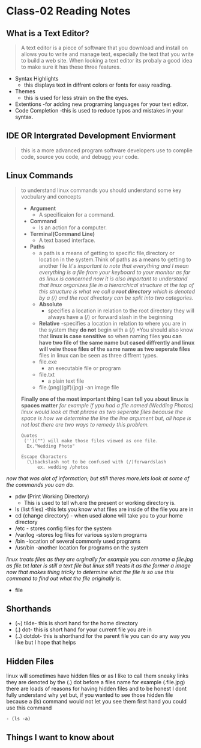 # Class-02 Reading Notes

## What is a Text Editor?

> A text editor is a piece of software that you download and install on allows you to write and manage text, especially the text that you write
to build a web site. When looking a text editor its probaly a good idea to make sure it has these three features.

- Syntax Highlights
  - this displays text in diffrent colors or fonts for easy reading.
- Themes
  - this is used for less strain on the the eyes.
- Extentions
    -for adding new programing languages for your text editor.
- Code Completion
    -this is used to reduce typos and mistakes in your syntax.

## IDE OR Intergrated Development Enviorment

> this is a more advanced program software developers use to complie code, source you code, and debugg your code.

## Linux Commands

> to understand linux commands you should understand some key vocbulary and concepts
>
> - **Argument**
>   - A specificaion for a command.
> - **Command**
>   - Is an action for a computer.
> - **Terminal(Command Line)**
>   - A text based interface.
> - **Paths**
>   - a path is a means of getting to specific file,directory or location in the system.Think of paths as a means to getting to another file
>   *It's important to note that everything and I mean everything is a file from your keyboard to your monitor as far as linux is concerned now it is also important to understand that linux organizes file in a hierarchical structure at the top of this structure is what we call a ***root directory*** which is denoted by a (/) and the root directory can be split into two categories.*
>   - **Absolute**
>     - specifies a location in relation to the root directory they will always have a (/) or forward slash in the beginning
>   - **Relative**
>           -specifies a location in relation to where you are in the system they **do not** begin with a (/)
>   *You should also know that **linux is case sensitive** so when naming files **you can have two file of the same name but cased diffrently and linux will veiw those files of the same name as two seperate files**
>  files in linux can be seen as three diffrent types.
>   - file.exe
>     - an executable file or program
>   - file.txt
>     - a plain text file
>   - file.(png)(gif)(jpg)
>           -an image file
>  
> **Finally one of the most important thing I can tell you
about linux is spaces matter** *for example if ypu had a
file named (Wedding Photos) linux would look at that
phrase as
two seperate files because the space is how we determine the
line the line argument but, all hope is not lost there are
two ways to remedy this problem.*
>
>     Quotes  
>      ('')("") will make those files viewed as one file. 
>       Ex."Wedding Photo"
>      
>     Escape Characters 
>       (\)backslash not to be confused with (/)forwardslash 
>           ex. wedding /photos  

*now that was alot of information; but still theres more.lets look at some of the commands you can do.*

- pdw (Print Working Directory)
  - This is used to tell wh.ere the present or working directory is.
- ls (list files)
    -this lets you know what files are inside of the file you are in
- cd (change directory)
        - when used alone will take you to your home directory
- /etc
        - stores config files for the system
- /var/log
        -stores log files for various system programs
- /bin
        -location of several commonly used programs
- /usr/bin
        -another location for programs on the system

*linux treats files as they are orginally for example you can rename a file.jpg as file.txt later is still a text file but linux still treats it as the former a image now that makes thing tricky to determine what the file is so use this command to find out what the file originally is.*

- file

## Shorthands

- (~) tilde- this is short hand for the home directory
- (.) dot- this is short hand for your current file you are in
- (..) dotdot- this is shorthand for the parent file
you can do any way you like but I hope that helps

## Hidden Files

linux will sometimes have hidden files or as I like to call them sneaky links they are denoted by the (.) dot before a files name for example (.file.jpg) there are loads of reasons for having hidden files and to be honest I dont fully understand why yet but, if you wanted to see those hidden file because a (ls) command would not let you see them first hand you could use this command

    - (ls -a)

## Things I want to know about
